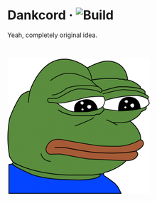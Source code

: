 # Dankcord &middot; ![Build][build]

Yeah, completely original idea.

<br />

![Logo][logo]

[logo]: https://raw.githubusercontent.com/ElCholoGamer/dankcord/main/src/app/assets/images/logo.png
[build]: https://github.com/ElCholoGamer/dankcord/workflows/Build/badge.svg
